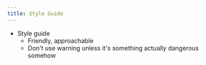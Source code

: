 ```yaml
---
title: Style Guide
---
```


* Style guide
    * Friendly, approachable
    * Don't use warning unless it's something actually dangerous somehow
